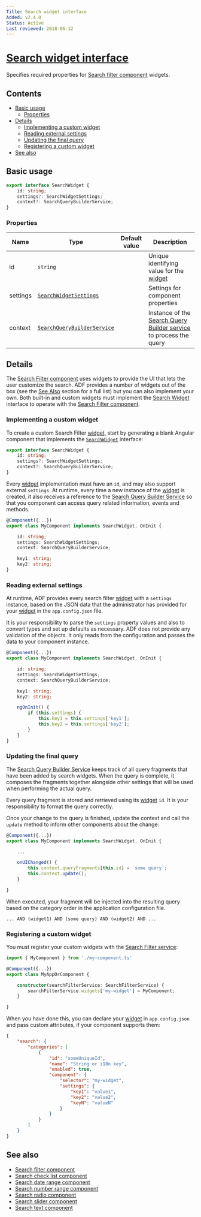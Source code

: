 ```yaml
---
Title: Search widget interface
Added: v2.4.0
Status: Active
Last reviewed: 2018-06-12
---
```


# [Search widget interface](../../../lib/content-services/src/lib/search/search-widget.interface.ts "Defined in search-widget.interface.ts")

Specifies required properties for [Search filter component](../components/search-filter.component.md) widgets.

## Contents

*   [Basic usage](#basic-usage)
    *   [Properties](#properties)
*   [Details](#details)
    *   [Implementing a custom widget](#implementing-a-custom-widget)
    *   [Reading external settings](#reading-external-settings)
    *   [Updating the final query](#updating-the-final-query)
    *   [Registering a custom widget](#registering-a-custom-widget)
*   [See also](#see-also)

## Basic usage

```ts
export interface SearchWidget {
    id: string;
    settings?: SearchWidgetSettings;
    context?: SearchQueryBuilderService;
}
```

### Properties

| Name     | Type                                                                                                       | Default value | Description                                                                                                      |
| -------- | ---------------------------------------------------------------------------------------------------------- | ------------- | ---------------------------------------------------------------------------------------------------------------- |
| id       | `string`                                                                                                   |               | Unique identifying value for the [widget](../../../lib/testing/src/lib/core/pages/form/widgets/widget.ts)        |
| settings | [`SearchWidgetSettings`](../../../lib/content-services/src/lib/search/search-widget-settings.interface.ts) |               | Settings for component properties                                                                                |
| context  | [`SearchQueryBuilderService`](../../content-services/services/search-query-builder.service.md)             |               | Instance of the [Search Query Builder service](../services/search-query-builder.service.md) to process the query |

## Details

The [Search Filter component](../components/search-filter.component.md) uses widgets to provide the UI that lets the user customize the
search. ADF provides a number of widgets out of the box (see the [See Also](#see-also) section
for a full list) but you can also implement your own. Both built-in and custom widgets must
implement the [Search Widget](../../../lib/content-services/search/search-widget.interface.ts) interface to operate with the [Search Filter component](../components/search-filter.component.md).

### Implementing a custom widget

To create a custom Search Filter [widget,](../../../lib/testing/src/lib/core/pages/form/widgets/widget.ts) start by generating a blank Angular component
that implements the
[`SearchWidget`](../../../lib/content-services/src/lib/search/search-widget.interface.ts)
interface:

```ts
export interface SearchWidget {
    id: string;
    settings?: SearchWidgetSettings;
    context?: SearchQueryBuilderService;
}
```

Every [widget](../../../lib/testing/src/lib/core/pages/form/widgets/widget.ts) implementation must have an `id`, and may also support external `settings`.
At runtime, every time a new instance of the [widget](../../../lib/testing/src/lib/core/pages/form/widgets/widget.ts) is created, it also receives a reference to the [Search Query Builder Service](../services/search-query-builder.service.md)
so that you component can access query related information, events and methods.

```ts
@Component({...})
export class MyComponent implements SearchWidget, OnInit {

    id: string;
    settings: SearchWidgetSettings;
    context: SearchQueryBuilderService;

    key1: string;
    key2: string;
} 
```

### Reading external settings

At runtime, ADF provides every search filter [widget](../../../lib/testing/src/lib/core/pages/form/widgets/widget.ts) with a `settings` instance,
based on the JSON data that the administrator has provided for your [widget](../../../lib/testing/src/lib/core/pages/form/widgets/widget.ts) in the
`app.config.json` file.

It is your responsibility to parse the `settings` property values and also to
convert types and set up defaults as necessary. ADF does not provide any validation
of the objects. It only reads from the configuration and passes the data to your component
instance.

```ts
@Component({...})
export class MyComponent implements SearchWidget, OnInit {

    id: string;
    settings: SearchWidgetSettings;
    context: SearchQueryBuilderService;

    key1: string;
    key2: string;

    ngOnInit() {
        if (this.settings) {
            this.key1 = this.settings['key1'];
            this.key2 = this.settings['key2'];
        }
    }
} 
```

### Updating the final query

The [Search Query Builder Service](../services/search-query-builder.service.md) keeps track of all query fragments that have been added by search widgets.
When the query is complete, it composes the fragments together alongside other settings
that will be used when performing the actual query.

Every query fragment is stored and retrieved using its [widget](../../../lib/testing/src/lib/core/pages/form/widgets/widget.ts) `id`.
It is your responsibility to format the query correctly.

Once your change to the query is finished, update the context and call the `update` method
to inform other components about the change:

```ts
@Component({...})
export class MyComponent implements SearchWidget, OnInit {

    ...

    onUIChanged() {
        this.context.queryFragments[this.id] = `some query`;
        this.context.update();
    }

}
```

When executed, your fragment will be injected into the resulting query based on the category order in the application configuration file.

```text
... AND (widget1) AND (some query) AND (widget2) AND ...
```

### Registering a custom widget

You must register your custom widgets with the [Search Filter service](../services/search-filter.service.md):

```ts
import { MyComponent } from './my-component.ts'

@Component({...})
export class MyAppOrComponent {

    constructor(searchFilterService: SearchFilterService) {
        searchFilterService.widgets['my-widget'] = MyComponent;
    }

}
```

When you have done this, you can declare your [widget](../../../lib/testing/src/lib/core/pages/form/widgets/widget.ts) in `app.config.json`
and pass custom attributes, if your component supports them:

```json
{
    "search": {
        "categories": [
            {
                "id": "someUniqueId",
                "name": "String or i18n key",
                "enabled": true,
                "component": {
                    "selector": "my-widget",
                    "settings": {
                        "key1": "value1",
                        "key2": "value2",
                        "keyN": "valueN"
                    }
                }
            }
        ]
    }
}
```

## See also

*   [Search filter component](../components/search-filter.component.md)
*   [Search check list component](../components/search-check-list.component.md)
*   [Search date range component](../components/search-date-range.component.md)
*   [Search number range component](../components/search-number-range.component.md)
*   [Search radio component](../components/search-radio.component.md)
*   [Search slider component](../components/search-slider.component.md)
*   [Search text component](../components/search-text.component.md)

